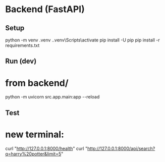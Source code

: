 # Backend (FastAPI)
## Setup
python -m venv .venv
.\.venv\Scripts\activate
pip install -U pip
pip install -r requirements.txt

## Run (dev)
# from backend/
python -m uvicorn src.app.main:app --reload

## Test
# new terminal:
curl "http://127.0.0.1:8000/health"
curl "http://127.0.0.1:8000/api/search?q=harry%20potter&limit=5"